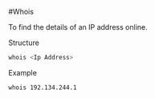 #Whois


To find the details of an IP address online.

Structure
```bash
whois <Ip Address>
```

Example
```bash
whois 192.134.244.1
```
